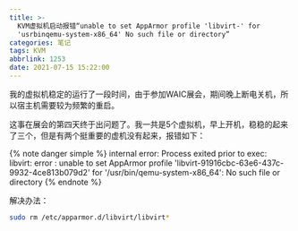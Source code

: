 ```yaml
---
title: >-
  KVM虚拟机启动报错“unable to set AppArmor profile 'libvirt-' for
  'usrbinqemu-system-x86_64' No such file or directory”
categories: 笔记
tags: KVM
abbrlink: 1253
date: 2021-07-15 15:22:00
---
```


我的虚拟机稳定的运行了一段时间，由于参加WAIC展会，期间晚上断电关机，所以宿主机需要较为频繁的重启。

这事在展会的第四天终于出问题了。我一共是5个虚拟机，早上开机，稳稳的起来了三个，但是有两个挺重要的虚机没有起来，报错如下：

{% note danger simple %}
internal error: Process exited prior to exec: libvirt:  error : unable to set AppArmor profile 'libvirt-91916cbc-63e6-437c-9932-4ce813b079d2' for '/usr/bin/qemu-system-x86_64': No such file or directory
{% endnote %}

解决办法：

```bash
sudo rm /etc/apparmor.d/libvirt/libvirt*
```